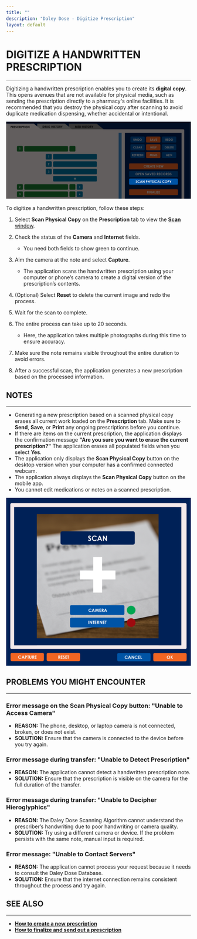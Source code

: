 ```yaml
---
title: ""
description: "Daley Dose - Digitize Prescription"
layout: default
---
```


# **DIGITIZE A HANDWRITTEN PRESCRIPTION**
---
Digitizing a handwritten prescription enables you to create its **digital copy**. This opens avenues that are not available for physical media, such as sending the prescription directly to a pharmacy's online facilities. It is recommended that you destroy the physical copy after scanning to avoid duplicate medication dispensing, whether accidental or intentional.

![Scan Button](/assets/images/daley-dose-home-window-parts-scan.png)  

To digitize a handwritten prescription, follow these steps:

1. Select **Scan Physical Copy** on the **Prescription** tab to view the [**Scan** window](/daleydose/window-scan).

2. Check the status of the **Camera** and **Internet** fields.

   - You need both fields to show green to continue.

4. Aim the camera at the note and select **Capture**.

   - The application scans the handwritten prescription using your computer or phone’s camera to create a digital version of the prescription’s contents.

5. (Optional) Select **Reset** to delete the current image and redo the process.

6. Wait for the scan to complete.

7. The entire process can take up to 20 seconds.

   - Here, the application takes multiple photographs during this time to ensure accuracy.

8. Make sure the note remains visible throughout the entire duration to avoid errors.

9. After a successful scan, the application generates a new prescription based on the processed information.

## **NOTES**
---
   - Generating a new prescription based on a scanned physical copy erases all current work loaded on the **Prescription** tab. Make sure to **Send**, **Save**, or **Print** any ongoing prescriptions before you continue.
   - If there are items on the current prescription, the application displays the confirmation message **"Are you sure you want to erase the current prescription?"** The application erases all populated fields when you select **Yes**.
   - The application only displays the **Scan Physical Copy** button on the desktop version when your computer has a confirmed connected webcam.
   - The application always displays the **Scan Physical Copy** button on the mobile app.
   - You cannot edit medications or notes on a scanned prescription.

![Scan Window](/assets/images/daley-dose-scan-window.png)  

## **PROBLEMS YOU MIGHT ENCOUNTER**
---

### Error message on the **Scan Physical Copy** button: **"Unable to Access Camera"**
- **REASON:** The phone, desktop, or laptop camera is not connected, broken, or does not exist.
- **SOLUTION:** Ensure that the camera is connected to the device before you try again.

### Error message during transfer: **"Unable to Detect Prescription"**
- **REASON:** The application cannot detect a handwritten prescription note.
- **SOLUTION:** Ensure that the prescription is visible on the camera for the full duration of the transfer.

### Error message during transfer: **"Unable to Decipher Hieroglyphics"**
- **REASON:** The Daley Dose Scanning Algorithm cannot understand the prescriber’s handwriting due to poor handwriting or camera quality.
- **SOLUTION:** Try using a different camera or device. If the problem persists with the same note, manual input is required.

### Error message: **"Unable to Contact Servers"**
- **REASON:** The application cannot process your request because it needs to consult the Daley Dose Database.
- **SOLUTION:** Ensure that the internet connection remains consistent throughout the process and try again.

## **SEE ALSO**
---
- [**How to create a new prescription**](/daleydose/prescription-create-new)  
- [**How to finalize and send out a prescription**](/daleydose/prescription-finalize)
